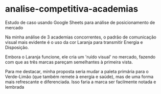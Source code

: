 # analise-competitiva-academias
Estudo de caso usando Google Sheets para análise de posicionamento de mercado

Na minha análise de 3 academias concorrentes, o padrão de comunicação visual mais evidente é o uso da cor Laranja para transmitir Energia e Disposição.

Embora o Laranja funcione, ele cria um 'ruído visual' no mercado, fazendo com que as três marcas pareçam semelhantes à primeira vista.

Para me destacar, minha proposta seria mudar a paleta primária para o Verde-Limão (que também remete à energia e saúde), mas de uma forma mais refrescante e diferenciada. Isso faria a marca ser facilmente notada e lembrada

